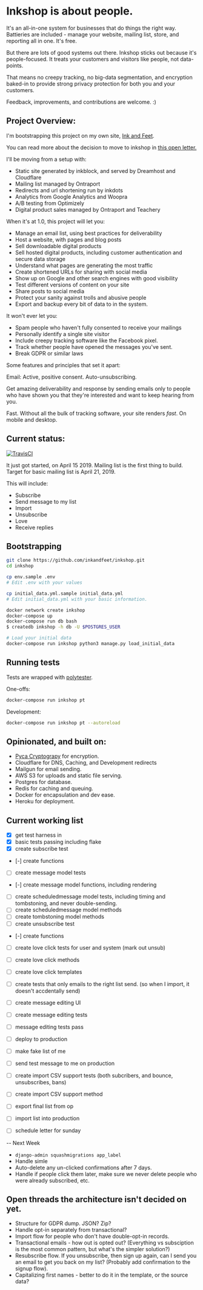
# Inkshop is about people.

It's an all-in-one system for businesses that do things the right way.  Battieries are included - manage your website, mailing list, store, and reporting all in one.  It's free.

But there are lots of good systems out there.  Inkshop sticks out because it's people-focused.  It treats your customers and visitors like people, not data-points.

That means no creepy tracking, no big-data segmentation, and encryption baked-in to provide strong privacy protection for both you and your customers. 

Feedback, improvements, and contributions are welcome. :)


## Project Overview:

I'm bootstrapping this project on my own site, [Ink and Feet](https://inkandfeet.com). 

You can read more about the decision to move to inkshop in [this open letter.]()

I'll be moving from a setup with:
- Static site generated by inkblock, and served by Dreamhost and Cloudflare
- Mailing list managed by Ontraport
- Redirects and url shortening run by inkdots
- Analytics from Google Analytics and Woopra
- A/B testing from Optimizely
- Digital product sales managed by Ontraport and Teachery


When it's at 1.0, this project will let you:
- Manage an email list, using best practices for deliverability
- Host a website, with pages and blog posts
- Sell downloadable digital products
- Sell hosted digital products, including customer authentication and secure data storage
- Understand what pages are generating the most traffic
- Create shortened URLs for sharing with social media
- Show up on Google and other search engines with good visibility
- Test different versions of content on your site
- Share posts to social media
- Protect your sanity against trolls and abusive people
- Export and backup every bit of data to in the system.

It won't ever let you:
- Spam people who haven't fully consented to receive your mailings
- Personally identify a single site visitor
- Include creepy tracking software like the Facebook pixel.
- Track whether people have opened the messages you've sent.
- Break GDPR or similar laws


Some features and principles that set it apart:

Email:
Active, positive consent.  Auto-unsubscribing.

Get amazing deliverability and response by sending emails only to people who have shown you that they're interested and want to keep hearing from you.

Fast.
Without all the bulk of tracking software, your site renders _fast_.  On mobile and desktop.

## Current status:

[![TravisCI](https://travis-ci.org/inkandfeet/inkshop.svg?branch=master)](https://travis-ci.org/inkandfeet/inkshop)

It just got started, on April 15 2019.   Mailing list is the first thing to build. Target for basic mailing list is April 21, 2019.

This will include:
- Subscribe
- Send message to my list
- Import
- Unsubscribe
- Love
- Receive replies


## Bootstrapping

```bash
git clone https://github.com/inkandfeet/inkshop.git
cd inkshop

cp env.sample .env
# Edit .env with your values

cp initial_data.yml.sample initial_data.yml
# Edit initial_data.yml with your basic information.

docker network create inkshop
docker-compose up
docker-compose run db bash
$ createdb inkshop -h db -U $POSTGRES_USER

# Load your initial data
docker-compose run inkshop python3 manage.py load_initial_data

```


## Running tests

Tests are wrapped with [polytester](https://github.com/skoczen/polytester).

One-offs:

```bash
docker-compose run inkshop pt
```

Development:

```bash
docker-compose run inkshop pt --autoreload
```



## Opinionated, and built on:
- [Pyca Cryptograpy](https://github.com/pyca/cryptography) for encryption.
- Cloudflare for DNS, Caching, and Development redirects
- Mailgun for email sending.
- AWS S3 for uploads and static file serving.
- Postgres for database.
- Redis for caching and queuing.
- Docker for encapsulation and dev ease.
- Heroku for deployment.



## Current working list

- [x] get test harness in
- [x] basic tests passing including flake
- [x] create subscribe test
- [-] create functions
- [ ] create message model tests
- [-] create message model functions, including rendering
- [ ] create scheduledmessage model tests, including timing and tombstoning, and never double-sending.
- [ ] create scheduledmessage model methods
- [ ] create tombstoning model methods
- [ ] create unsubscribe test
- [-] create functions
- [ ] create love click tests for user and system (mark out unsub)
- [ ] create love click methods
- [ ] create love click templates
- [ ] create tests that only emails to the right list send. (so when I import, it doesn't accdentally send)
- [ ] create message editing UI
- [ ] create message editing tests
- [ ] message editing tests pass

- [ ] deploy to production
- [ ] make fake list of me
- [ ] send test message to me on production
- [ ] create import CSV support tests (both subcribers, and bounce, unsubscribes, bans)
- [ ] create import CSV support method


- [ ] export final list from op
- [ ] import list into production
- [ ] schedule letter for sunday

-- Next Week

- `django-admin squashmigrations app_label`
- Handle simle
- Auto-delete any un-clicked confirmations after 7 days.
- Handle if people click them later, make sure we never delete people who were already subscribed, etc.



## Open threads the architecture isn't decided on yet.
- Structure for GDPR dump.  JSON?  Zip?
- Handle opt-in separately from transactional?
- Import flow for people who don't have double-opt-in records.  
- Transactional emails - how out is opted out?   (Everything vs subsciption is the most common pattern, but what's the simpler solution?)
- Resubscribe flow.  If you unsubscribe, then sign up again, can I send you an email to get you back on my list?  (Probably add confirmation to the signup flow).
- Capitalizing first names - better to do it in the template, or the source data?
